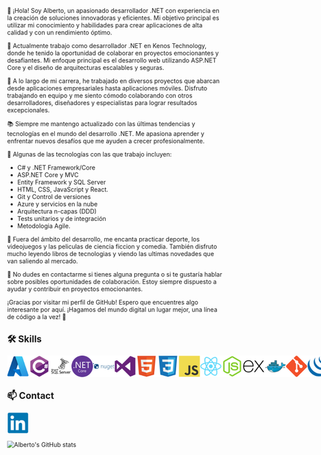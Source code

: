 👋 ¡Hola! Soy Alberto, un apasionado desarrollador .NET con experiencia en la creación de soluciones innovadoras y eficientes. Mi objetivo principal es utilizar mi conocimiento y habilidades para crear aplicaciones de alta calidad y con un rendimiento óptimo.

💼 Actualmente trabajo como desarrollador .NET en Kenos Technology, donde he tenido la oportunidad de colaborar en proyectos emocionantes y desafiantes. Mi enfoque principal es el desarrollo web utilizando ASP.NET Core y el diseño de arquitecturas escalables y seguras.

🚀 A lo largo de mi carrera, he trabajado en diversos proyectos que abarcan desde aplicaciones empresariales hasta aplicaciones móviles. Disfruto trabajando en equipo y me siento cómodo colaborando con otros desarrolladores, diseñadores y especialistas para lograr resultados excepcionales.

📚 Siempre me mantengo actualizado con las últimas tendencias y tecnologías en el mundo del desarrollo .NET. Me apasiona aprender y enfrentar nuevos desafíos que me ayuden a crecer profesionalmente.

🔧 Algunas de las tecnologías con las que trabajo incluyen:
  - C# y .NET Framework/Core
  - ASP.NET Core y MVC
  - Entity Framework y SQL Server
  - HTML, CSS, JavaScript y React.
  - Git y Control de versiones
  - Azure y servicios en la nube
  - Arquitectura n-capas (DDD)
  - Tests unitarios y de integración
  - Metodologia Agile.

🌱 Fuera del ámbito del desarrollo, me encanta practicar deporte, los videojuegos y las peliculas de ciencia ficcion y comedia. También disfruto mucho leyendo libros de tecnologias y viendo las ultimas novedades que van saliendo al mercado.

💬 No dudes en contactarme si tienes alguna pregunta o si te gustaría hablar sobre posibles oportunidades de colaboración. Estoy siempre dispuesto a ayudar y contribuir en proyectos emocionantes.

¡Gracias por visitar mi perfil de GitHub! Espero que encuentres algo interesante por aquí. ¡Hagamos del mundo digital un lugar mejor, una línea de código a la vez! 🌟

## 🛠 Skills
<div style="display:flex;">
  <img src="https://github.com/devicons/devicon/blob/master/icons/azure/azure-original.svg" style="width:50px;"/>
  <img src="https://github.com/devicons/devicon/blob/master/icons/csharp/csharp-original.svg" style="width:50px;"/>
  <img src="https://github.com/devicons/devicon/blob/master/icons/microsoftsqlserver/microsoftsqlserver-plain-wordmark.svg" style="width:50px;"/>
  <img src="https://github.com/devicons/devicon/blob/master/icons/dotnetcore/dotnetcore-original.svg" style="width:50px;"/>
  <img src="https://github.com/devicons/devicon/blob/master/icons/nuget/nuget-original-wordmark.svg" style="width:50px;"/>
  <img src="https://github.com/devicons/devicon/blob/master/icons/visualstudio/visualstudio-plain.svg" style="width:50px;"/>
  <img src="https://raw.githubusercontent.com/devicons/devicon/2ae2a900d2f041da66e950e4d48052658d850630/icons/html5/html5-original.svg" style="width:50px;"/>
  <img src="https://raw.githubusercontent.com/devicons/devicon/2ae2a900d2f041da66e950e4d48052658d850630/icons/css3/css3-original.svg" style="width:50px;"/>
  <img src="https://raw.githubusercontent.com/devicons/devicon/2ae2a900d2f041da66e950e4d48052658d850630/icons/javascript/javascript-original.svg" style="width:50px;"/>
  <img src="https://raw.githubusercontent.com/devicons/devicon/2ae2a900d2f041da66e950e4d48052658d850630/icons/react/react-original.svg" style="width:50px;"/>
  <img src="https://raw.githubusercontent.com/devicons/devicon/2ae2a900d2f041da66e950e4d48052658d850630/icons/nodejs/nodejs-original.svg" style="width:50px;"/>
  <img src="https://raw.githubusercontent.com/devicons/devicon/2ae2a900d2f041da66e950e4d48052658d850630/icons/express/express-original.svg" style="width:50px;"/>
  <img src="https://raw.githubusercontent.com/devicons/devicon/2ae2a900d2f041da66e950e4d48052658d850630/icons/docker/docker-original.svg" style="width:50px;"/>
  <img src="https://raw.githubusercontent.com/devicons/devicon/2ae2a900d2f041da66e950e4d48052658d850630/icons/git/git-original.svg" style="width:50px;"/>
  <img src="https://raw.githubusercontent.com/devicons/devicon/2ae2a900d2f041da66e950e4d48052658d850630/icons/jquery/jquery-original.svg" style="width:50px;"/>
  <img src="https://raw.githubusercontent.com/devicons/devicon/2ae2a900d2f041da66e950e4d48052658d850630/icons/mongodb/mongodb-original.svg" style="width:50px;"/>
  <img src="https://raw.githubusercontent.com/devicons/devicon/2ae2a900d2f041da66e950e4d48052658d850630/icons/mysql/mysql-original.svg" style="width:50px;"/>
  <img src="https://raw.githubusercontent.com/devicons/devicon/2ae2a900d2f041da66e950e4d48052658d850630/icons/react/react-original.svg" style="width:50px;"/>
</div>

## :mailbox: Contact
<a href="https://www.linkedin.com/in/albertoweb/"><img src="https://raw.githubusercontent.com/devicons/devicon/2ae2a900d2f041da66e950e4d48052658d850630/icons/linkedin/linkedin-original.svg" style="width:50px;" /></a>

![Alberto's GitHub stats](https://github-readme-stats.vercel.app/api?username=badyalberto&show_icons=true&theme=dark)

